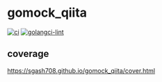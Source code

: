 # gomock_qiita
[![ci](https://github.com/sgash708/gomock_qiita/actions/workflows/ci.yml/badge.svg)](https://github.com/sgash708/gomock_qiita/actions/workflows/ci.yml)
[![golangci-lint](https://github.com/sgash708/gomock_qiita/actions/workflows/lint.yml/badge.svg)](https://github.com/sgash708/gomock_qiita/actions/workflows/lint.yml)

## coverage
https://sgash708.github.io/gomock_qiita/cover.html
